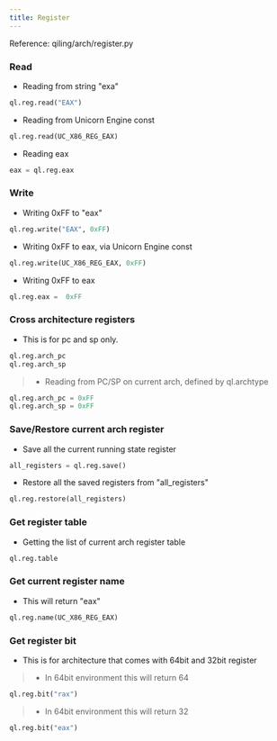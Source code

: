 ```yaml
---
title: Register
---
```


Reference: qiling/arch/register.py

### Read

- Reading from string "exa"

```python
ql.reg.read("EAX")
```

- Reading from Unicorn Engine const

```python
ql.reg.read(UC_X86_REG_EAX)
```

- Reading eax

```python
eax = ql.reg.eax
```


### Write

- Writing 0xFF to "eax"

```python
ql.reg.write("EAX", 0xFF)
```

- Writing 0xFF to eax, via Unicorn Engine const

```python
ql.reg.write(UC_X86_REG_EAX, 0xFF)
```

- Writing 0xFF to eax

```python
ql.reg.eax =  0xFF
```


### Cross architecture registers

- This is for pc and sp only.

```python
ql.reg.arch_pc
ql.reg.arch_sp
```

> - Reading from PC/SP on current arch, defined by ql.archtype

```python
ql.reg.arch_pc = 0xFF
ql.reg.arch_sp = 0xFF
```


### Save/Restore current arch register

- Save all the current running state register
```python
all_registers = ql.reg.save()
```

- Restore all the saved registers from "all_registers"
```python
ql.reg.restore(all_registers)
```


### Get register table

- Getting the list of current arch register table

```python
ql.reg.table
```


### Get current register name

- This will return "eax"

```python
ql.reg.name(UC_X86_REG_EAX)
```


### Get register bit

- This is for architecture that comes with 64bit and 32bit register

> - In 64bit environment this will return 64

```python
ql.reg.bit("rax")
```

> - In 64bit environment this will return 32

```python
ql.reg.bit("eax")
```
